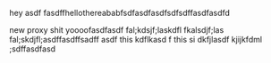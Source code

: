 hey asdf fasdffhellothereababfsdfasdfasdfsdfsdffasdfasdfd

new proxy shit yoooofasdfasdf fal;kdsjf;laskdfl fkalsdjf;las fal;skdjfl;asdffasdffsadff asdf this kdflkasd f this si dkfjlasdf kjijkfdml ;sdffasdfasd

